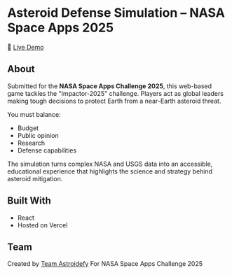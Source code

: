 # Asteroid Defense Simulation – NASA Space Apps 2025

🔗 [Live Demo](https://first-hackathon-bay.vercel.app/)

## About

Submitted for the **NASA Space Apps Challenge 2025**, this web-based game tackles the "Impactor-2025" challenge. Players act as global leaders making tough decisions to protect Earth from a near-Earth asteroid threat.

You must balance:
- Budget
- Public opinion
- Research
- Defense capabilities

The simulation turns complex NASA and USGS data into an accessible, educational experience that highlights the science and strategy behind asteroid mitigation.

## Built With

- React
- Hosted on Vercel

## Team

Created by [Team Astroidefy](https://www.spaceappschallenge.org/2025/find-a-team/asteroidefy/?tab=members)
For NASA Space Apps Challenge 2025

